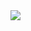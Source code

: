 <img src="https://substack-post-media.s3.amazonaws.com/public/images/7fb7334f-535e-464a-a513-0e4c76ebc329_1334x1536.jpeg">
